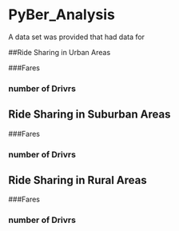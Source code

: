 # PyBer_Analysis 
A data set was provided that had data for 

##Ride Sharing in Urban Areas

###Fares 

### number of Drivrs

## Ride Sharing in Suburban Areas

###Fares 

### number of Drivrs

## Ride Sharing in Rural Areas

###Fares 

### number of Drivrs
